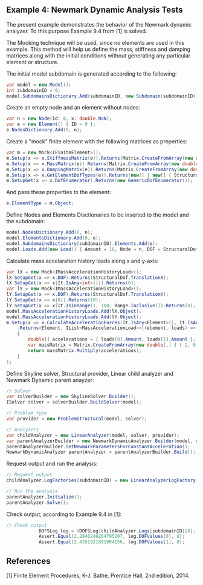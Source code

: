 ## Example 4: Newmark Dynamic Analysis Tests

The present example demonstrates the behavior of the Newmark dynamic analyzer. To this purpose
Example 9.4 from [1] is solved. 

The Mocking technique will be used, since no elements are used in this example. This method 
will help us define the mass, stiffness and damping matrices along with the initial conditions
without generating any particular element or structure.

The initial model subdomain is generated according to the following:
```csharp
var model = new Model();
int subdomainID = 0;
model.SubdomainsDictionary.Add(subdomainID, new Subdomain(subdomainID));
```

Create an empty node and an element without nodes:
```csharp
var n = new Node(id: 0, x: double.NaN);
var e = new Element() { ID = 0 };
e.NodesDictionary.Add(0, n);
```

Create a "mock" finite element with the following matrices as preperties:
```csharp
var m = new Mock<IFiniteElement>();
m.Setup(x => x.StiffnessMatrix(e)).Returns(Matrix.CreateFromArray(new double[,] { { 6, -2, }, { -2, 4 } }));
m.Setup(x => x.MassMatrix(e)).Returns(Matrix.CreateFromArray(new double[,] { { 2, 0, }, { 0, 1 } }));
m.Setup(x => x.DampingMatrix(e)).Returns(Matrix.CreateFromArray(new double[,] { { 0, 0, }, { 0, 0 } }));
m.Setup(x => x.GetElementDofTypes(e)).Returns(new[] { new[] { StructuralDof.TranslationX, StructuralDof.TranslationY } });
m.SetupGet(x => x.DofEnumerator).Returns(new GenericDofEnumerator());
```

And pass these properties to the element:
```csharp
e.ElementType = m.Object;
```

Define Nodes and Elements Disctionaries to be inserted to the model and the subdomain:
```csharp
model.NodesDictionary.Add(0, n);
model.ElementsDictionary.Add(0, e);
model.SubdomainsDictionary[subdomainID].Elements.Add(e);
model.Loads.Add(new Load() { Amount = 10, Node = n, DOF = StructuralDof.TranslationY });
```

Calculate mass accelaration history loads along x and y-axis:
```csharp
var lX = new Mock<IMassAccelerationHistoryLoad>();
lX.SetupGet(x => x.DOF).Returns(StructuralDof.TranslationX);
lX.SetupGet(x => x[It.IsAny<int>()]).Returns(0);
var lY = new Mock<IMassAccelerationHistoryLoad>();
lY.SetupGet(x => x.DOF).Returns(StructuralDof.TranslationY);
lY.SetupGet(x => x[0]).Returns(10);
lY.SetupGet(x => x[It.IsInRange(1, 100, Range.Inclusive)]).Returns(0);
model.MassAccelerationHistoryLoads.Add(lX.Object);
model.MassAccelerationHistoryLoads.Add(lY.Object);
m.Setup(x => x.CalculateAccelerationForces(It.IsAny<Element>(), It.IsAny<IList<MassAccelerationLoad>>()))
	.Returns<Element, IList<MassAccelerationLoad>>((element, loads) =>
	{
		double[] accelerations = { loads[0].Amount, loads[1].Amount };
		var massMatrix = Matrix.CreateFromArray(new double[,] { { 2, 0, }, { 0, 1 } });
		return massMatrix.Multiply(accelerations);
	}
);
```

Define Skyline solver, Structural provider, Linear child analyzer and Newmark Dynamic
parent anayzer:
```csharp
// Solver
var solverBuilder = new SkylineSolver.Builder();
ISolver solver = solverBuilder.BuildSolver(model);

// Problem type
var provider = new ProblemStructural(model, solver);

// Analyzers
var childAnalyzer = new LinearAnalyzer(model, solver, provider);
var parentAnalyzerBuilder = new NewmarkDynamicAnalyzer.Builder(model, solver, provider, childAnalyzer, 0.28, 3.36);
parentAnalyzerBuilder.SetNewmarkParametersForConstantAcceleration();
NewmarkDynamicAnalyzer parentAnalyzer = parentAnalyzerBuilder.Build();
```

Request output and run the analysis:
```csharp
// Request output
childAnalyzer.LogFactories[subdomainID] = new LinearAnalyzerLogFactory(new int[] { 0, 1 });

// Run the analysis
parentAnalyzer.Initialize();
parentAnalyzer.Solve();
```

Check output, according to Example 9.4 in [1]:
```csharp
// Check output
			DOFSLog log = (DOFSLog)childAnalyzer.Logs[subdomainID][0];
			Assert.Equal(2.2840249264795207, log.DOFValues[0], 8);
			Assert.Equal(2.4351921891904156, log.DOFValues[1], 8);
```

## References
[1] Finite Element Procedures, K-J. Bathe, Prentice Hall, 2nd edition, 2014.


